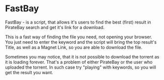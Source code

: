 # FastBay
FastBay - is a script, that allows it's users to find the best (first) result in PirateBay search and get it's link for a download.

This is a fast way of finding the file you need, not opening your browser.
You just need to enter the keyword and the script will bring the top result's Title, as well as a Magnet Link, so you are able to download the file. 

Sometimes you may notice, that it is not possible to download the torrent as it is loading forever. That's a problem of either PirateBay or the user who uploaded the torrent. In such case try "playing" with keywords, so you will get the result you want.
